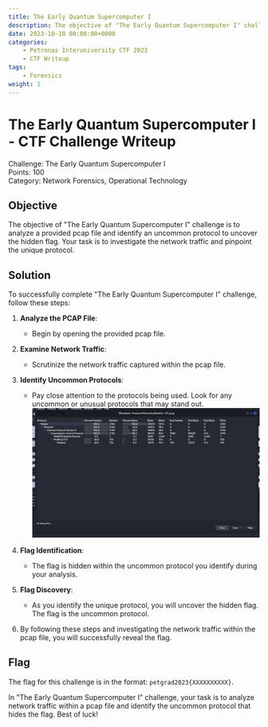 ```yaml
---
title: The Early Quantum Supercomputer I
description: The objective of "The Early Quantum Supercomputer I" challenge is to analyze a provided pcap file and identify an uncommon protocol to uncover the hidden flag. Your task is to investigate the network traffic and pinpoint the unique protocol.
date: 2023-10-10 00:00:00+0000
categories:
    - Petronas Interuniversity CTF 2023
    - CTF Writeup
tags:
    - Forensics
weight: 1     
---
```

# The Early Quantum Supercomputer I - CTF Challenge Writeup

Challenge: The Early Quantum Supercomputer I  
Points: 100  
Category: Network Forensics, Operational Technology  

## Objective
The objective of "The Early Quantum Supercomputer I" challenge is to analyze a provided pcap file and identify an uncommon protocol to uncover the hidden flag. Your task is to investigate the network traffic and pinpoint the unique protocol.

## Solution
To successfully complete "The Early Quantum Supercomputer I" challenge, follow these steps:

1. **Analyze the PCAP File**:
   - Begin by opening the provided pcap file.

2. **Examine Network Traffic**:
   - Scrutinize the network traffic captured within the pcap file.

3. **Identify Uncommon Protocols**:
   - Pay close attention to the protocols being used. Look for any uncommon or unusual protocols that may stand out.
![Protocols](protocol.png)

4. **Flag Identification**:
   - The flag is hidden within the uncommon protocol you identify during your analysis.

5. **Flag Discovery**:
   - As you identify the unique protocol, you will uncover the hidden flag. The flag is the uncommon protocol. 

6. By following these steps and investigating the network traffic within the pcap file, you will successfully reveal the flag.

## Flag
The flag for this challenge is in the format: `petgrad2023{XXXXXXXXXX}`.

In "The Early Quantum Supercomputer I" challenge, your task is to analyze network traffic within a pcap file and identify the uncommon protocol that hides the flag. Best of luck!
